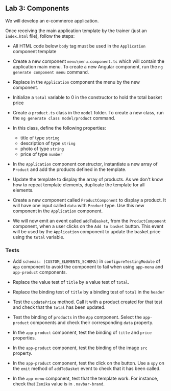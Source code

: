 ## Lab 3: Components

We will develop an e-commerce application.

Once receiving the main application template by the trainer (just an `index.html` file), follow the steps:

- All HTML code below `body` tag must be used in the `Application` component template

- Create a new component `menu\menu.component.ts` which will contain the application main menu. To create a new Angular component, run the `ng generate component menu` command.

- Replace in the `Application` component the menu by the new component.

- Initialize a `total` variable to 0 in the constructor to hold the total basket price

- Create a `product.ts` class in the `model` folder. To create a new class, run the `ng generate class model/product` command.

- In this class, define the following properties:
	- title of type `string`
	- description of type `string`
	- photo of type `string`
	- price of type `number`

- In the `Application` component constructor, instantiate a new array of `Product` and add the products defined in the template.

- Update the template to display the array of products. As we don't know how to repeat template elements, duplicate the template for all elements.

- Create a new component called `ProductComponent` to display a product. It will have one input called `data` with `Product` type. Use this new component in the `Application` component.

- We will now emit an event called `addToBasket`, from the `ProductComponent` component, when a user clicks on the `Add to basket` button. This event will be used by the `Application` component to update the basket price using the `total` variable.

### Tests

- Add `schemas: [CUSTOM_ELEMENTS_SCHEMA]` in `configureTestingModule` of `App` component to avoid the component to fail when using `app-menu` and `app-product` components.

- Replace the value test of `title` by a value test of `total`.

- Replace the binding test of `title` by a binding test of `total` in the `header`

- Test the `updatePrice` method. Call it with a product created for that test and check that the `total` has been updated.

- Test the binding of `products` in the `App` component. Select the `app-product` components and check their corresponding `data` property.

- In the `app-product` component, test the binding of `title` and `price` properties.

- In the `app-product` component, test the binding of the image `src` property.

- In the `app-product` component, test the click on the button. Use a `spy` on the `emit` method of `addToBasket` event to check that it has been called.

- In the `app-menu` component, test that the template work. For instance, check that `Zenika` value is in `.navbar-brand`.
